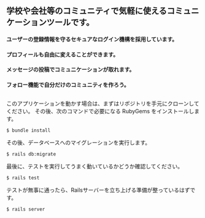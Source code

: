## 学校や会社等のコミュニティで気軽に使えるコミュニケーションツールです。

#### ユーザーの登録情報を守るセキュアなログイン機構を採用しています。
#### プロフィールも自由に変えることができます。
#### メッセージの投稿でコミュニケーションが取れます。
#### フォロー機能で自分だけのコミュニティを作ろう。

##

このアプリケーションを動かす場合は、まずはリポジトリを手元にクローンしてください。
その後、次のコマンドで必要になる RubyGems をインストールします。

```
$ bundle install
```

その後、データベースへのマイグレーションを実行します。

```
$ rails db:migrate
```

最後に、テストを実行してうまく動いているかどうか確認してください。

```
$ rails test
```

テストが無事に通ったら、Railsサーバーを立ち上げる準備が整っているはずです。
```
$ rails server
```
